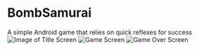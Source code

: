 # BombSamurai
A simple Android game that relies on quick reflexes for success
![Image of Title Screen](https://imgur.com/7qhO96e.jpg)
![Game Screen](https://i.imgur.com/40yLwNn.jpg)
![Game Over Screen](https://i.imgur.com/w2cgrdV.jpg)
